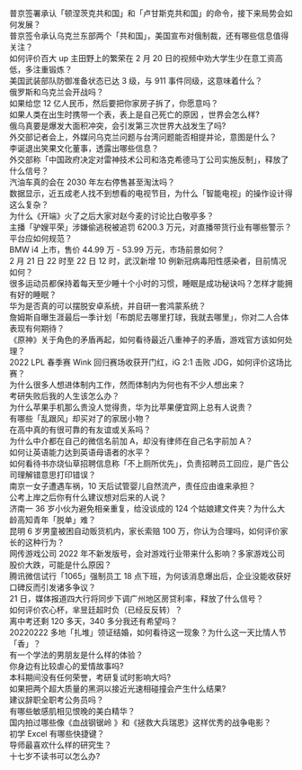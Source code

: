 普京签署承认「顿涅茨克共和国」和「卢甘斯克共和国」的命令，接下来局势会如何发展？  
普京签令承认乌克兰东部两个「共和国」，美国宣布对俄制裁，还有哪些信息值得关注？  
如何评价百大 up 主田野上的繁荣在 2 月 20 日的视频中劝大学生少在意工资高低，多注重锻炼？  
美国武装部队防御准备状态已达 3 级，与 911 事件同级，这意味着什么？  
俄罗斯和乌克兰会开战吗？  
如果给您 12 亿人民币，然后要把你家房子拆了，你愿意吗？  
如果人类在出生时携带一个表，表上是自己死亡的原因 ，世界会怎么样?  
俄乌真要是爆发大面积冲突，会引发第三次世界大战发生了吗?  
外交部记者会上，外媒问乌克兰问题与台湾问题能否相提并论，意图是什么？  
李诞退出笑果文化董事，透露出哪些信息？  
外交部称「中国政府决定对雷神技术公司和洛克希德马丁公司实施反制」，释放了什么信号？  
汽油车真的会在 2030 年左右停售甚至淘汰吗？  
数据显示，近五成老人找不到想看的电视节目，为什么「智能电视」的操作设计得这么复杂？  
为什么《开端》火了之后大家对赵今麦的讨论比白敬亭多？  
主播「驴嫂平荣」涉嫌偷逃税被追罚 6200.3 万元，对直播带货行业有哪些警示？平台应如何规范？  
BMW i4 上市，售价 44.99 万 - 53.99 万元，市场前景如何？  
2 月 21 日 22 时至 22 日 12 时，武汉新增 10 例新冠病毒阳性感染者，目前情况如何？  
很多运动员都保持着每天至少睡十个小时的习惯，睡眠是成功秘诀吗？怎样才能拥有好的睡眠？  
华为是否真的可以摆脱安卓系统，并自研一套鸿蒙系统？  
詹姆斯自曝生涯最后一季计划「布朗尼去哪里打球，我就去哪里」，你对二人合体表现有何期待？  
《原神》关于角色的矛盾再起，如何看待最近八重神子的矛盾，游戏官方该如何处理？  
2022 LPL 春季赛 Wink 回归赛场收获开门红，iG 2:1 击败 JDG，如何评价这场比赛？  
为什么很多人想进体制内工作，然而体制内为何也有不少人想出来？  
考研失败后我的人生该怎么办？  
为什么苹果手机那么贵没人觉得贵，华为比苹果便宜网上总有人说贵？  
​有哪些「乱跟风」却买对了的家居小物？  
在高中真的有很可靠的有友谊或关系吗？  
为什么中介都在自己的微信名前加 A，却没有律师在自己名字前加 A？  
如何让英语能力达到英语母语者的水平？  
如何看待书亦烧仙草招聘信息称「不上厕所优先」，负责招聘员工回应，是广告公司理解错意思打印错误？  
南京一女子遭遇车祸，10 天后试管婴儿自然流产，责任应由谁来承担？  
公考上岸之后你有什么建议想对后来的人说？  
济南一 36 岁小伙为避免相亲重复，给没谈成的 124 个姑娘建文件夹？为什么大龄高知青年「脱单」难？  
昆明 6 岁男童被困自动贩货机内，家长索赔 100 万，你认为合理吗，如何评价家长的这种行为？  
网传游戏公司 2022 年不新发版号，会对游戏行业带来什么影响？多家游戏公司股价大跌，可能是什么原因？  
腾讯微信试行「1065」强制员工 18 点下班，为何该消息爆出后，企业没能收获好口碑反而引发诸多争议？  
21 日，媒体报道四大行将同步下调广州地区房贷利率，释放了什么信号？  
如何评价农心杯，芈昱廷超时负（已经反反转）？  
离中考还剩 120 多天，340 多分我还有希望吗？  
20220222 多地「扎堆」领证结婚，如何看待这一现象？为什么这一天比情人节「香」？  
有一个学法的男朋友是什么样的体验？  
你身边有比较虐心的爱情故事吗?  
本科期间没有任何荣誉，考研复试时影响大吗?  
如果把两个超大质量的黑洞以接近光速相碰撞会产生什么结果?  
建议辞职全职考公务员吗？  
有哪些敏感肌相见恨晚的美白精华？  
国内拍过哪些像《血战钢锯岭 》和《拯救大兵瑞恩》这样优秀的战争电影？  
初学 Excel 有哪些快捷键？  
导师最喜欢什么样的研究生？  
十七岁不读书可以怎么办?  
